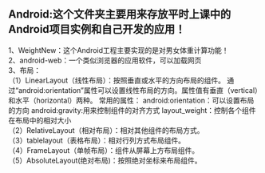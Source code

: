 ## Android:这个文件夹主要用来存放平时上课中的Android项目实例和自己开发的应用！
1、WeightNew：这个Android工程主要实现的是对男女体重计算功能！  
2、android-web：一个类似浏览器的应用软件，可以加载网页  
3、布局：  
（1）LinearLayout（线性布局）：按照垂直或水平的方向布局的组件。
        通过“android:orientation”属性可以设置线性布局的方向。属性值有垂直（vertical）和水平（horizontal）两种。
        常用的属性：
          android:orientation：可以设置布局的方向
          android:gravity:用来控制组件的对齐方式
          layout_weight：控制各个组件在布局中的相对大小    
（2）RelativeLayout（相对布局）：相对其他组件的布局方式。  
（3）tablelayout（表格布局）：相对行列方式布局组件。  
（4）FrameLayout（单帧布局）：组件从屏幕上方布局组件。  
（5）AbsoluteLayout(绝对布局)：按照绝对坐标来布局组件。
